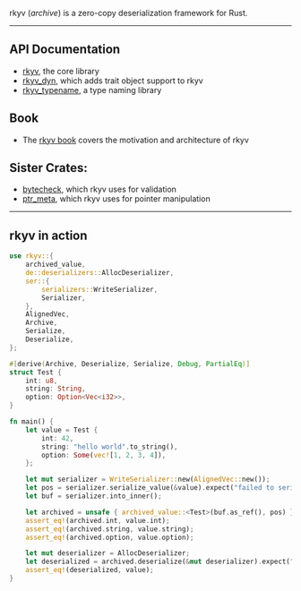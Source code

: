 rkyv (*archive*) is a zero-copy deserialization framework for Rust.

---

## API Documentation

- [rkyv](https://docs.rs/rkyv), the core library
- [rkyv_dyn](https://docs.rs/rkyv_dyn), which adds trait object support to rkyv
- [rkyv_typename](https://docs.rs/rkyv_typename), a type naming library

## Book

- The [rkyv book](https://djkoloski.github.io/rkyv) covers the motivation and architecture of rkyv

## Sister Crates:

- [bytecheck](https://github.com/djkoloski/bytecheck), which rkyv uses for validation
- [ptr_meta](https://github.com/djkoloski/ptr_meta), which rkyv uses for pointer manipulation

---

## rkyv in action

```rust
use rkyv::{
    archived_value,
    de::deserializers::AllocDeserializer,
    ser::{
        serializers::WriteSerializer,
        Serializer,
    },
    AlignedVec,
    Archive,
    Serialize,
    Deserialize,
};

#[derive(Archive, Deserialize, Serialize, Debug, PartialEq)]
struct Test {
    int: u8,
    string: String,
    option: Option<Vec<i32>>,
}

fn main() {
    let value = Test {
        int: 42,
        string: "hello world".to_string(),
        option: Some(vec![1, 2, 3, 4]),
    };

    let mut serializer = WriteSerializer::new(AlignedVec::new());
    let pos = serializer.serialize_value(&value).expect("failed to serialize value");
    let buf = serializer.into_inner();

    let archived = unsafe { archived_value::<Test>(buf.as_ref(), pos) };
    assert_eq!(archived.int, value.int);
    assert_eq!(archived.string, value.string);
    assert_eq!(archived.option, value.option);

    let mut deserializer = AllocDeserializer;
    let deserialized = archived.deserialize(&mut deserializer).expect("failed to deserialize value");
    assert_eq!(deserialized, value);
}
```
